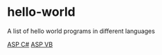 # hello-world
A list of hello world programs in different languages

<a href="https://github.com/ArjunAranetaCodes/MoreCodes-ASPCSharp/blob/master/Basics1.cs" target="_blank">ASP C#</a>
<a href="https://github.com/ArjunAranetaCodes/MoreCodes-ASPVB/blob/master/Basics1.vb" target="_blank">ASP VB</a>
